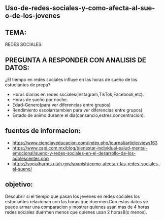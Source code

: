 ## Uso-de-redes-sociales-y-como-afecta-al-sue-o-de-los-jovenes

## TEMA: 

REDES SOCIALES

## PREGUNTA A RESPONDER CON ANALISIS DE DATOS:

¿El tiempo en redes sociales influye en las horas de sueño de los estudiantes de prepa?

- Horas diarias en redes sociales(instagram,TikTok,Facebook,etc).
- Horas de sueño por noche.
- Edad-Genero(para ver diferencias entre grupos)
- Rendimiento escolar(tambien para ver diferencias entre grupos)
- Estado de animo duranre el dia(cansancio,estres,concentracion).

## fuentes de informacion:

- https://www.cienciayeducacion.com/index.php/journal/article/view/163
- https://www.capi.com.mx/blog/bienestar-individual-salud-mental-emocional/sueno-y-redes-sociales-en-el-desarrollo-de-los-adolescentes.php 
- https://socialharms.utah.gov/spanish/como-afectan-las-redes-sociales-al-sueno/



## objetivo:


Descubrir si el tiempo que pasan los jevenes en redes sociales los estudiantes relacionan con las horas
que duermen.Con estos datos se puede armar una comparacion y mostrar quienes usan mas de 4 horas redes
sociales duermen menos que quienes usan 2 horas8(o menos).





